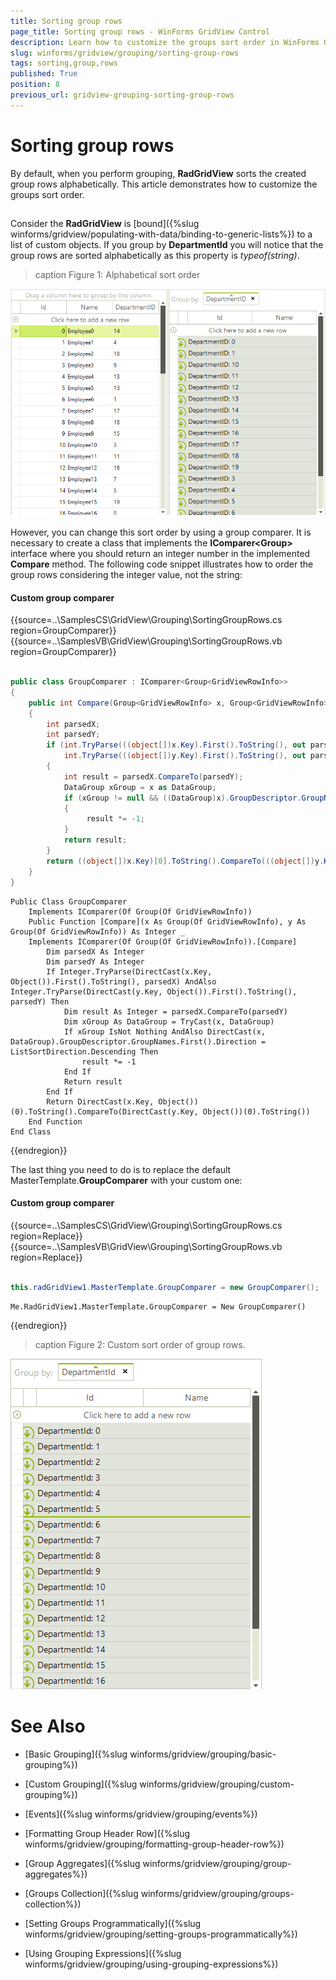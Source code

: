 ```yaml
---
title: Sorting group rows
page_title: Sorting group rows - WinForms GridView Control
description: Learn how to customize the groups sort order in WinForms GridView.
slug: winforms/gridview/grouping/sorting-group-rows
tags: sorting,group,rows
published: True
position: 8
previous_url: gridview-grouping-sorting-group-rows
---
```


# Sorting group rows



By default, when you perform grouping, __RadGridView__ sorts the created group rows alphabetically. This article demonstrates how to customize the groups sort order.

## 

Consider the __RadGridView__ is [bound]({%slug winforms/gridview/populating-with-data/binding-to-generic-lists%}) to a list of custom objects. If you group by __DepartmentId__ you will notice that the group rows are sorted alphabetically as this property is *typeof(string)*.
        
>caption Figure 1: Alphabetical sort order

![gridview-grouping-sorting-group-rows 001](images/gridview-grouping-sorting-group-rows001.png)

However, you can change this sort order by using a group comparer. It is necessary to create a class that implements the  __IComparer<Group<GridViewRowInfo>>__ interface where you should return an integer number in the implemented __Compare__ method. The following code snippet illustrates how to order the group rows considering the integer value, not the string:

#### Custom group comparer

{{source=..\SamplesCS\GridView\Grouping\SortingGroupRows.cs region=GroupComparer}} 
{{source=..\SamplesVB\GridView\Grouping\SortingGroupRows.vb region=GroupComparer}} 

````C#
        
public class GroupComparer : IComparer<Group<GridViewRowInfo>>
{
    public int Compare(Group<GridViewRowInfo> x, Group<GridViewRowInfo> y)
    {
        int parsedX;
        int parsedY;
        if (int.TryParse(((object[])x.Key).First().ToString(), out parsedX) &&
            int.TryParse(((object[])y.Key).First().ToString(), out parsedY))
        {
            int result = parsedX.CompareTo(parsedY);
            DataGroup xGroup = x as DataGroup;
            if (xGroup != null && ((DataGroup)x).GroupDescriptor.GroupNames.First().Direction == ListSortDirection.Descending)
            {
                 result *= -1;
            }
            return result;
        }
        return ((object[])x.Key)[0].ToString().CompareTo(((object[])y.Key)[0].ToString());
    }
}

````
````VB.NET
Public Class GroupComparer
    Implements IComparer(Of Group(Of GridViewRowInfo))
    Public Function [Compare](x As Group(Of GridViewRowInfo), y As Group(Of GridViewRowInfo)) As Integer _
    Implements IComparer(Of Group(Of GridViewRowInfo)).[Compare]
        Dim parsedX As Integer
        Dim parsedY As Integer
        If Integer.TryParse(DirectCast(x.Key, Object()).First().ToString(), parsedX) AndAlso Integer.TryParse(DirectCast(y.Key, Object()).First().ToString(), parsedY) Then
            Dim result As Integer = parsedX.CompareTo(parsedY)
            Dim xGroup As DataGroup = TryCast(x, DataGroup)
            If xGroup IsNot Nothing AndAlso DirectCast(x, DataGroup).GroupDescriptor.GroupNames.First().Direction = ListSortDirection.Descending Then
                result *= -1
            End If
            Return result
        End If
        Return DirectCast(x.Key, Object())(0).ToString().CompareTo(DirectCast(y.Key, Object())(0).ToString())
    End Function
End Class

````

{{endregion}} 

The last thing you need to do is to replace the default MasterTemplate.__GroupComparer__ with your custom one:

#### Custom group comparer

{{source=..\SamplesCS\GridView\Grouping\SortingGroupRows.cs region=Replace}} 
{{source=..\SamplesVB\GridView\Grouping\SortingGroupRows.vb region=Replace}} 

````C#
            
this.radGridView1.MasterTemplate.GroupComparer = new GroupComparer();

````
````VB.NET
Me.RadGridView1.MasterTemplate.GroupComparer = New GroupComparer()

````

{{endregion}} 

>caption Figure 2: Custom sort order of group rows.

![gridview-grouping-sorting-group-rows 002](images/gridview-grouping-sorting-group-rows002.png)
# See Also
* [Basic Grouping]({%slug winforms/gridview/grouping/basic-grouping%})

* [Custom Grouping]({%slug winforms/gridview/grouping/custom-grouping%})

* [Events]({%slug winforms/gridview/grouping/events%})

* [Formatting Group Header Row]({%slug winforms/gridview/grouping/formatting-group-header-row%})

* [Group Aggregates]({%slug winforms/gridview/grouping/group-aggregates%})

* [Groups Collection]({%slug winforms/gridview/grouping/groups-collection%})

* [Setting Groups Programmatically]({%slug winforms/gridview/grouping/setting-groups-programmatically%})

* [Using Grouping Expressions]({%slug winforms/gridview/grouping/using-grouping-expressions%})

